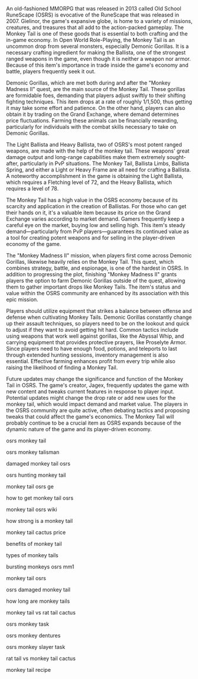 An old-fashioned MMORPG that was released in 2013 called Old School RuneScape (OSRS) is evocative of the RuneScape that was released in 2007. Gielinor, the game's expansive globe, is home to a variety of missions, creatures, and treasures that all add to the action-packed gameplay. The Monkey Tail is one of these goods that is essential to both crafting and the in-game economy. In Open World Role-Playing, the Monkey Tail is an uncommon drop from several monsters, especially Demonic Gorillas. It is a necessary crafting ingredient for making the Ballista, one of the strongest ranged weapons in the game, even though it is neither a weapon nor armor. Because of this item's importance in trade inside the game's economy and battle, players frequently seek it out.

Demonic Gorillas, which are met both during and after the "Monkey Madness II" quest, are the main source of the Monkey Tail. These gorillas are formidable foes, demanding that players adjust swiftly to their shifting fighting techniques. This item drops at a rate of roughly 1/1,500, thus getting it may take some effort and patience. On the other hand, players can also obtain it by trading on the Grand Exchange, where demand determines price fluctuations. Farming these animals can be financially rewarding, particularly for individuals with the combat skills necessary to take on Demonic Gorillas.

The Light Ballista and Heavy Ballista, two of OSRS's most potent ranged weapons, are made with the help of the monkey tail. These weapons' great damage output and long-range capabilities make them extremely sought-after, particularly in PvP situations. The Monkey Tail, Ballista Limbs, Ballista Spring, and either a Light or Heavy Frame are all need for crafting a Ballista. A noteworthy accomplishment in the game is obtaining the Light Ballista, which requires a Fletching level of 72, and the Heavy Ballista, which requires a level of 78.

The Monkey Tail has a high value in the OSRS economy because of its scarcity and application in the creation of Ballistas. For those who can get their hands on it, it's a valuable item because its price on the Grand Exchange varies according to market demand. Gamers frequently keep a careful eye on the market, buying low and selling high. This item's steady demand—particularly from PvP players—guarantees its continued value as a tool for creating potent weapons and for selling in the player-driven economy of the game.

The "Monkey Madness II" mission, when players first come across Demonic Gorillas, likewise heavily relies on the Monkey Tail. This quest, which combines strategy, battle, and espionage, is one of the hardest in OSRS. In addition to progressing the plot, finishing "Monkey Madness II" grants players the option to farm Demonic Gorillas outside of the quest, allowing them to gather important drops like Monkey Tails. The item's status and value within the OSRS community are enhanced by its association with this epic mission.

Players should utilize equipment that strikes a balance between offense and defense when cultivating Monkey Tails. Demonic Gorillas constantly change up their assault techniques, so players need to be on the lookout and quick to adjust if they want to avoid getting hit hard. Common tactics include using weapons that work well against gorillas, like the Abyssal Whip, and carrying equipment that provides protective prayers, like Proselyte Armor. Since players need to have enough food, potions, and teleports to last through extended hunting sessions, inventory management is also essential. Effective farming enhances profit from every trip while also raising the likelihood of finding a Monkey Tail.

Future updates may change the significance and function of the Monkey Tail in OSRS. The game's creator, Jagex, frequently updates the game with new content and tweaks current features in response to player input. Potential updates might change the drop rate or add new uses for the monkey tail, which would impact demand and market value. The players in the OSRS community are quite active, often debating tactics and proposing tweaks that could affect the game's economics. The Monkey Tail will probably continue to be a crucial item as OSRS expands because of the dynamic nature of the game and its player-driven economy.

osrs monkey tail
	
osrs monkey talisman
	
damaged monkey tail osrs
	
osrs hunting monkey tail
	
monkey tail osrs ge
	
how to get monkey tail osrs
	
monkey tail osrs wiki
	
how strong is a monkey tail
	
monkey tail cactus price
	
benefits of monkey tail
	
types of monkey tails
	
bursting monkeys osrs mm1
	
monkey tail osrs
	
osrs damaged monkey tail
	
how long are monkey tails
	
monkey tail vs rat tail cactus
	
osrs monkey task
	
osrs monkey dentures
	
osrs monkey slayer task
	
rat tail vs monkey tail cactus
	
monkey tail recipe
	
